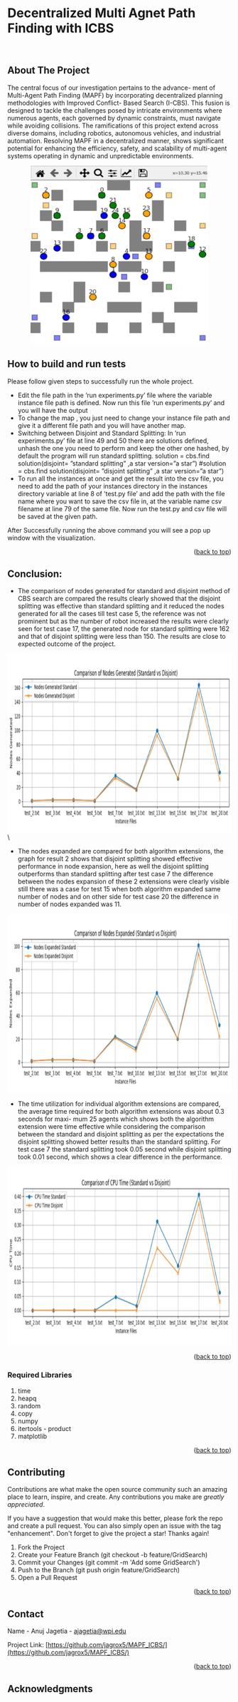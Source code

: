 # Decentralized Multi Agnet Path Finding with ICBS

<!-- PROJECT LOGO -->
<br />




<!-- ABOUT THE PROJECT -->
## About The Project
The central focus of our investigation pertains to the advance-
ment of Multi-Agent Path Finding (MAPF) by incorporating
decentralized planning methodologies with Improved Conflict-
Based Search (I-CBS). This fusion is designed to tackle the
challenges posed by intricate environments where numerous
agents, each governed by dynamic constraints, must navigate
while avoiding collisions. The ramifications of this project
extend across diverse domains, including robotics, autonomous
vehicles, and industrial automation. Resolving MAPF in a
decentralized manner, shows significant potential for enhancing
the efficiency, safety, and scalability of multi-agent systems
operating in dynamic and unpredictable environments.

<div align="center">
  <img src="2.png" alt="Logo" width="400" height="400" align-items = "center"> 
</div> 

<!-- ABOUT THE PROJECT -->
## How to build and run tests
Please follow given steps to successfully run the whole project.

* Edit the file path in the ’run experiments.py’ file where the variable instance file path is defined. Now run this
file ’run experiments.py’ and you will have the output
* To change the map , you just need to change your instance file path and give it a different file path and you will
have another map.
* Switching between Disjoint and Standard Splitting: In ’run experiments.py’ file at line 49 and 50 there are
solutions defined, unhash the one you need to perform and keep the other one hashed, by default the program
will run standard splitting.
solution = cbs.find solution(disjoint= ”standard splitting” ,a star version=”a star”)
#solution = cbs.find solution(disjoint= ”disjoint splitting” ,a star version=”a star”)
* To run all the instances at once and get the result into the csv file, you need to add the path of your instances
directory in the instances directory variable at line 8 of ’test.py file’ and add the path with the file name where
you want to save the csv file in, at the variable name csv filename at line 79 of the same file. Now run the test.py
and csv file will be saved at the given path.

After Successfully running the above command you will see a pop up window with the visualization.


<p align="right">(<a href="#readme-top">back to top</a>)</p>

## Conclusion:
* The comparison of nodes generated for
standard and disjoint method of CBS search are compared the
results clearly showed that the disjoint splitting was effective
than standard splitting and it reduced the nodes generated for
all the cases till test case 5, the reference was not prominent
but as the number of robot increased the results were clearly
seen for test case 17, the generated node for standard splitting
were 162 and that of disjoint splitting were less than 150. The
results are close to expected outcome of the project.

<img src="3.png" alt="Logo" width="800" height="400">\

* The nodes expanded are compared
for both algorithm extensions, the graph for result 2 shows
that disjoint splitting showed effective performance in node
expansion, here as well the disjoint splitting outperforms than
standard splitting after test case 7 the difference between the
nodes expansion of these 2 extensions were clearly visible still
there was a case for test 15 when both algorithm expanded same
number of nodes and on other side for test case 20 the difference
in number of nodes expanded was 11.

<img src="4.png" alt="Logo" width="800" height="400">

* The time utilization for individual
algorithm extensions are compared, the average time required
for both algorithm extensions was about 0.3 seconds for maxi-
mum 25 agents which shows both the algorithm extension were
time effective while considering the comparison between the
standard and disjoint splitting as per the expectations the disjoint
splitting showed better results than the standard splitting. For
test case 7 the standard splitting took 0.05 second while disjoint
splitting took 0.01 second, which shows a clear difference in the
performance.

<img src="5.png" alt="Logo" width="800" height="400">
<!-- GETTING STARTED -->
<p align="right">(<a href="#readme-top">back to top</a>)</p>

### Required Libraries
1) time
2) heapq
3) random
4) copy
5) numpy
6) itertools - product
7) matplotlib

<p align="right">(<a href="#readme-top">back to top</a>)</p>


<!-- CONTRIBUTING -->
## Contributing

Contributions are what make the open source community such an amazing place to learn, inspire, and create. Any contributions you make are *greatly appreciated*.

If you have a suggestion that would make this better, please fork the repo and create a pull request. You can also simply open an issue with the tag "enhancement".
Don't forget to give the project a star! Thanks again!

1. Fork the Project
2. Create your Feature Branch (git checkout -b feature/GridSearch)
3. Commit your Changes (git commit -m 'Add some GridSearch')
4. Push to the Branch (git push origin feature/GridSearch)
5. Open a Pull Request

<p align="right">(<a href="#readme-top">back to top</a>)</p>



<!-- CONTACT -->
## Contact

Name - Anuj Jagetia - ajagetia@wpi.edu

Project Link: [https://github.com/jagrox5/MAPF_ICBS/](https://github.com/jagrox5/MAPF_ICBS/)

<p align="right">(<a href="#readme-top">back to top</a>)</p>



<!-- ACKNOWLEDGMENTS -->
## Acknowledgments

